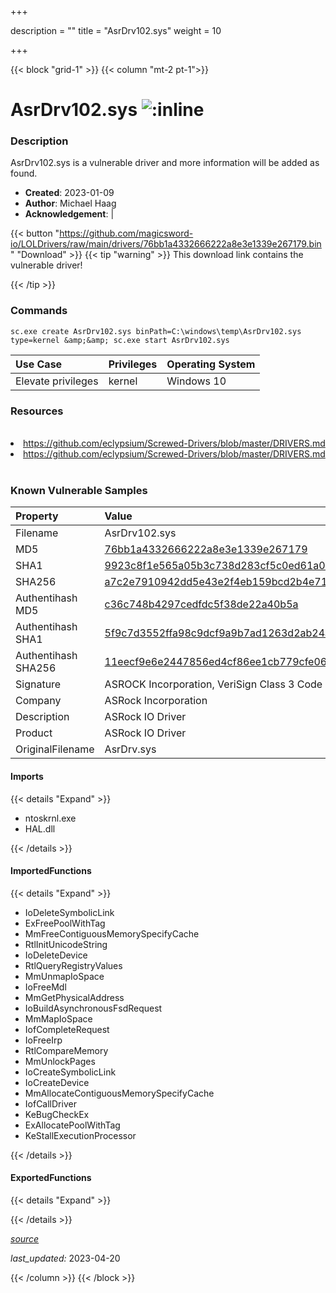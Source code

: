 +++

description = ""
title = "AsrDrv102.sys"
weight = 10

+++


{{< block "grid-1" >}}
{{< column "mt-2 pt-1">}}


# AsrDrv102.sys ![:inline](/images/twitter_verified.png) 


### Description

AsrDrv102.sys is a vulnerable driver and more information will be added as found.

- **Created**: 2023-01-09
- **Author**: Michael Haag
- **Acknowledgement**:  | [](https://twitter.com/)

{{< button "https://github.com/magicsword-io/LOLDrivers/raw/main/drivers/76bb1a4332666222a8e3e1339e267179.bin" "Download" >}}
{{< tip "warning" >}}
This download link contains the vulnerable driver!

{{< /tip >}}

### Commands

```
sc.exe create AsrDrv102.sys binPath=C:\windows\temp\AsrDrv102.sys type=kernel &amp;&amp; sc.exe start AsrDrv102.sys
```

| Use Case | Privileges | Operating System | 
|:---- | ---- | ---- |
| Elevate privileges | kernel | Windows 10 |

### Resources
<br>
<li><a href=" https://github.com/eclypsium/Screwed-Drivers/blob/master/DRIVERS.md"> https://github.com/eclypsium/Screwed-Drivers/blob/master/DRIVERS.md</a></li>
<li><a href="https://github.com/eclypsium/Screwed-Drivers/blob/master/DRIVERS.md">https://github.com/eclypsium/Screwed-Drivers/blob/master/DRIVERS.md</a></li>
<br>

### Known Vulnerable Samples

| Property           | Value |
|:-------------------|:------|
| Filename           | AsrDrv102.sys |
| MD5                | [76bb1a4332666222a8e3e1339e267179](https://www.virustotal.com/gui/file/76bb1a4332666222a8e3e1339e267179) |
| SHA1               | [9923c8f1e565a05b3c738d283cf5c0ed61a0b90f](https://www.virustotal.com/gui/file/9923c8f1e565a05b3c738d283cf5c0ed61a0b90f) |
| SHA256             | [a7c2e7910942dd5e43e2f4eb159bcd2b4e71366e34a68109548b9fb12ac0f7cc](https://www.virustotal.com/gui/file/a7c2e7910942dd5e43e2f4eb159bcd2b4e71366e34a68109548b9fb12ac0f7cc) |
| Authentihash MD5   | [c36c748b4297cedfdc5f38de22a40b5a](https://www.virustotal.com/gui/search/authentihash%253Ac36c748b4297cedfdc5f38de22a40b5a) |
| Authentihash SHA1  | [5f9c7d3552ffa98c9dcf9a9b7ad1263d2ab24a2f](https://www.virustotal.com/gui/search/authentihash%253A5f9c7d3552ffa98c9dcf9a9b7ad1263d2ab24a2f) |
| Authentihash SHA256| [11eecf9e6e2447856ed4cf86ee1cb779cfe0672c808bbd5934cf2f09a62d6170](https://www.virustotal.com/gui/search/authentihash%253A11eecf9e6e2447856ed4cf86ee1cb779cfe0672c808bbd5934cf2f09a62d6170) |
| Signature         | ASROCK Incorporation, VeriSign Class 3 Code Signing 2010 CA, VeriSign   |
| Company           | ASRock Incorporation |
| Description       | ASRock IO Driver |
| Product           | ASRock IO Driver |
| OriginalFilename  | AsrDrv.sys |


#### Imports
{{< details "Expand" >}}
* ntoskrnl.exe
* HAL.dll

{{< /details >}}
#### ImportedFunctions
{{< details "Expand" >}}
* IoDeleteSymbolicLink
* ExFreePoolWithTag
* MmFreeContiguousMemorySpecifyCache
* RtlInitUnicodeString
* IoDeleteDevice
* RtlQueryRegistryValues
* MmUnmapIoSpace
* IoFreeMdl
* MmGetPhysicalAddress
* IoBuildAsynchronousFsdRequest
* MmMapIoSpace
* IofCompleteRequest
* IoFreeIrp
* RtlCompareMemory
* MmUnlockPages
* IoCreateSymbolicLink
* IoCreateDevice
* MmAllocateContiguousMemorySpecifyCache
* IofCallDriver
* KeBugCheckEx
* ExAllocatePoolWithTag
* KeStallExecutionProcessor

{{< /details >}}
#### ExportedFunctions
{{< details "Expand" >}}

{{< /details >}}


[*source*](https://github.com/magicsword-io/LOLDrivers/tree/main/yaml/asrdrv102.yaml)

*last_updated:* 2023-04-20








{{< /column >}}
{{< /block >}}
